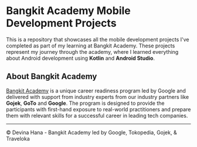 # Bangkit Academy Mobile Development Projects

This is a repository that showcases all the mobile development projects I've completed as part of my learning at Bangkit Academy. These projects represent my journey through the academy, where I learned everything about Android development using **Kotlin** and **Android Studio**.

## About Bangkit Academy
[Bangkit Academy](https://g.co/bangkit) is a unique career readiness program led by Google and delivered with support from industry experts from our industry partners like **Gojek**, **GoTo**  and **Google**. The program is designed to provide the participants with first-hand exposure to real-world practitioners and prepare them with relevant skills for a successful career in leading tech companies.

***

© Devina Hana - Bangkit Academy led by Google, Tokopedia, Gojek, & Traveloka